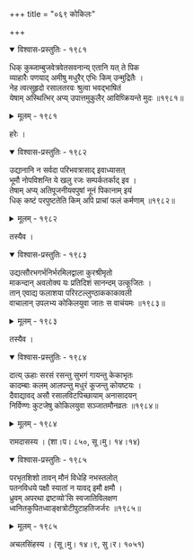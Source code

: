 +++
title = "०६९ कोकिलः"

+++



<details open><summary>विश्वास-प्रस्तुतिः - १९८१</summary>

धिक् कुब्जाम्बुजवेत्रवेतसवनान्य् एतानि यत् ते पिक  
व्याहारैः पणयाद् अमीषु मधुरैर् एभिः किम् उन्मुद्रितैः ।  
नेह त्वत्सुहृदो रसालतरवः श्रुत्वा भवद्भाषितं  
येषाम् अस्थित्भिर् अप्य् उपात्तमुकुलैर् आविष्क्रियन्ते मुदः ॥१९८१॥
</details>

<details><summary>मूलम् - १९८१</summary>

धिक् कुब्जाम्बुजवेत्रवेतसवनान्य् एतानि यत् ते पिक  
व्याहारैः पणयाद् अमीषु मधुरैर् एभिः किम् उन्मुद्रितैः ।  
नेह त्वत्सुहृदो रसालतरवः श्रुत्वा भवद्भाषितं  
येषाम् अस्थित्भिर् अप्य् उपात्तमुकुलैर् आविष्क्रियन्ते मुदः ॥१९८१॥
</details>


हरेः ।  



<details open><summary>विश्वास-प्रस्तुतिः - १९८२</summary>

उद्यानानि न सर्वदा परिभवत्रासाद् इवाध्यासत्  
भूमौ नोपविशन्ति ये खलु रजः सम्पर्कतर्काद् इव ।  
तेषाम् अप्य् अतिपूजनीयवपुषां नूनं पिकानाम् इयं  
धिक् कष्टं परपुष्टतेति किम् अपि प्राचां फलं कर्मणाम् ॥१९८२॥
</details>

<details><summary>मूलम् - १९८२</summary>

उद्यानानि न सर्वदा परिभवत्रासाद् इवाध्यासत्  
भूमौ नोपविशन्ति ये खलु रजः सम्पर्कतर्काद् इव ।  
तेषाम् अप्य् अतिपूजनीयवपुषां नूनं पिकानाम् इयं  
धिक् कष्टं परपुष्टतेति किम् अपि प्राचां फलं कर्मणाम् ॥१९८२॥
</details>


तस्यैव ।  



<details open><summary>विश्वास-प्रस्तुतिः - १९८३</summary>

उद्यत्सौरभगर्भनिर्भरमिलद्वाला कुरश्रीमृतो  
माकन्दान् अवलोक्य यः प्रतिदिशं सानन्दम् उत्कूजितः ।  
तान् एवाद्य फलाशया परिरटल्लुण्ठाककाकावली  
वाचालान् उपलभ्य कोकिलयुवा जातः स वाचंयमः ॥१९८३॥
</details>

<details><summary>मूलम् - १९८३</summary>

उद्यत्सौरभगर्भनिर्भरमिलद्वाला कुरश्रीमृतो  
माकन्दान् अवलोक्य यः प्रतिदिशं सानन्दम् उत्कूजितः ।  
तान् एवाद्य फलाशया परिरटल्लुण्ठाककाकावली  
वाचालान् उपलभ्य कोकिलयुवा जातः स वाचंयमः ॥१९८३॥
</details>


तस्यैव ।  



<details open><summary>विश्वास-प्रस्तुतिः - १९८४</summary>

दात्य् ऊहाः सरसं रसन्तु सुभगं गायन्तु केकाभृतः  
कादम्बाः कलम् आलपन्तु मधुरं कूजन्तु कोयष्टयः ।  
दैवाद्यावद् असौ रसालविटपिच्छायाम् अनासादयन्  
निर्विण्णः कुटजेषु कोकिलयुवा सञ्जातमौनव्रतः ॥१९८४॥
</details>

<details><summary>मूलम् - १९८४</summary>

दात्य् ऊहाः सरसं रसन्तु सुभगं गायन्तु केकाभृतः  
कादम्बाः कलम् आलपन्तु मधुरं कूजन्तु कोयष्टयः ।  
दैवाद्यावद् असौ रसालविटपिच्छायाम् अनासादयन्  
निर्विण्णः कुटजेषु कोकिलयुवा सञ्जातमौनव्रतः ॥१९८४॥
</details>


रामदासस्य । (शा।प। ८५०, सू।मु। १४।१४)  



<details open><summary>विश्वास-प्रस्तुतिः - १९८५</summary>

परभृतशिशो तावन् मौनं विधेहि नभस्तलोत्  
पतनविधये पक्षौ स्यातां न यावद् इमौ क्षमौ ।  
ध्रुवम् अपरथा द्रष्टव्यो’सि स्वजातिविलक्षण  
ध्वनितकुपितध्वाङ्क्षत्रोटीपुटाहतिजर्जरः ॥१९८५॥
</details>

<details><summary>मूलम् - १९८५</summary>

परभृतशिशो तावन् मौनं विधेहि नभस्तलोत्  
पतनविधये पक्षौ स्यातां न यावद् इमौ क्षमौ ।  
ध्रुवम् अपरथा द्रष्टव्यो’सि स्वजातिविलक्षण  
ध्वनितकुपितध्वाङ्क्षत्रोटीपुटाहतिजर्जरः ॥१९८५॥
</details>


अचलसिंहस्य । (सू।मु। १४।९, सु।र। १०५१)  

